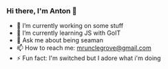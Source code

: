 ### Hi there, I'm Anton 👋


- 🔭 I’m currently working on some stuff
- 🌱 I’m currently learning JS with GoIT
- 💬 Ask me about being seaman
- 📫 How to reach me: mrunclegrove@gmail.com
- ⚡ Fun fact: I'm switched but I adore what i'm doing

